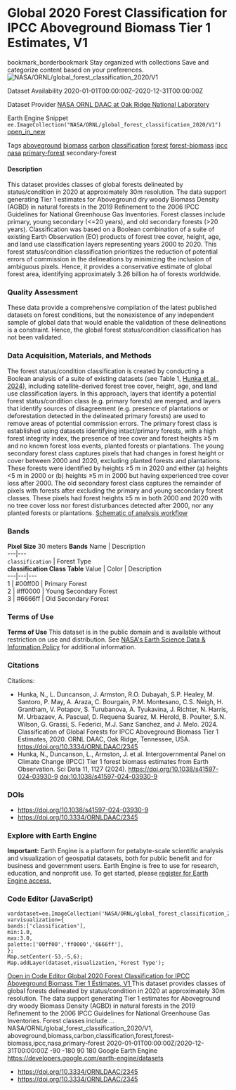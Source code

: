  
#  Global 2020 Forest Classification for IPCC Aboveground Biomass Tier 1 Estimates, V1 
bookmark_borderbookmark Stay organized with collections  Save and categorize content based on your preferences. 
![NASA/ORNL/global_forest_classification_2020/V1](https://developers.google.com/earth-engine/datasets/images/NASA/NASA_ORNL_global_forest_classification_2020_V1_sample.png) 

Dataset Availability
    2020-01-01T00:00:00Z–2020-12-31T00:00:00Z 

Dataset Provider
     [ NASA ORNL DAAC at Oak Ridge National Laboratory ](https://doi.org/10.3334/ORNLDAAC/2345) 

Earth Engine Snippet
     `    ee.ImageCollection("NASA/ORNL/global_forest_classification_2020/V1")   ` [ open_in_new ](https://code.earthengine.google.com/?scriptPath=Examples:Datasets/NASA/NASA_ORNL_global_forest_classification_2020_V1) 

Tags
     [aboveground](https://developers.google.com/earth-engine/datasets/tags/aboveground) [biomass](https://developers.google.com/earth-engine/datasets/tags/biomass) [carbon](https://developers.google.com/earth-engine/datasets/tags/carbon) [classification](https://developers.google.com/earth-engine/datasets/tags/classification) [forest](https://developers.google.com/earth-engine/datasets/tags/forest) [forest-biomass](https://developers.google.com/earth-engine/datasets/tags/forest-biomass) [ipcc](https://developers.google.com/earth-engine/datasets/tags/ipcc) [nasa](https://developers.google.com/earth-engine/datasets/tags/nasa) [primary-forest](https://developers.google.com/earth-engine/datasets/tags/primary-forest)
secondary-forest
#### Description
This dataset provides classes of global forests delineated by status/condition in 2020 at approximately 30m resolution. The data support generating Tier 1 estimates for Aboveground dry woody Biomass Density (AGBD) in natural forests in the 2019 Refinement to the 2006 IPCC Guidelines for National Greenhouse Gas Inventories. Forest classes include primary, young secondary (<=20 years), and old secondary forests (>20 years). Classification was based on a Boolean combination of a suite of existing Earth Observation (EO) products of forest tree cover, height, age, and land use classification layers representing years 2000 to 2020. This forest status/condition classification prioritizes the reduction of potential errors of commission in the delineations by minimizing the inclusion of ambiguous pixels. Hence, it provides a conservative estimate of global forest area, identifying approximately 3.26 billion ha of forests worldwide.
### Quality Assessment
These data provide a comprehensive compilation of the latest published datasets on forest conditions, but the nonexistence of any independent sample of global data that would enable the validation of these delineations is a constraint. Hence, the global forest status/condition classification has not been validated.
### Data Acquisition, Materials, and Methods
The forest status/condition classification is created by conducting a Boolean analysis of a suite of existing datasets (see Table 1, [Hunka et al., 2024](https://doi.org/10.1038/s41597-024-03930-9)), including satellite-derived forest tree cover, height, age, and land use classification layers. In this approach, layers that identify a potential forest status/condition class (e.g. primary forests) are merged, and layers that identify sources of disagreement (e.g. presence of plantations or deforestation detected in the delineated primary forests) are used to remove areas of potential commission errors.
The primary forest class is established using datasets identifying intact/primary forests, with a high forest integrity index, the presence of tree cover and forest heights ≥5 m and no known forest loss events, planted forests or plantations.
The young secondary forest class captures pixels that had changes in forest height or cover between 2000 and 2020, excluding planted forests and plantations. These forests were identified by heights ≥5 m in 2020 and either (a) heights <5 m in 2000 or (b) heights ≥5 m in 2000 but having experienced tree cover loss after 2000.
The old secondary forest class captures the remainder of pixels with forests after excluding the primary and young secondary forest classes. These pixels had forest heights ≥5 m in both 2000 and 2020 with no tree cover loss nor forest disturbances detected after 2000, nor any planted forests or plantations.
[Schematic of analysis workflow](https://daac.ornl.gov/CMS/guides/CMS_Global_Forest_Age_Fig2.jpg)
### Bands
**Pixel Size** 30 meters 
**Bands**
Name | Description  
---|---  
`classification` | Forest Type  
**classification Class Table**
Value | Color | Description  
---|---|---  
1 | #00ff00 | Primary Forest  
2 | #ff0000 | Young Secondary Forest  
3 | #6666ff | Old Secondary Forest  
### Terms of Use
**Terms of Use**
This dataset is in the public domain and is available without restriction on use and distribution. See [NASA's Earth Science Data & Information Policy](https://www.earthdata.nasa.gov/engage/open-data-services-and-software/data-and-information-policy) for additional information.
### Citations
Citations:
  * Hunka, N., L. Duncanson, J. Armston, R.O. Dubayah, S.P. Healey, M. Santoro, P. May, A. Araza, C. Bourgain, P.M. Montesano, C.S. Neigh, H. Grantham, V. Potapov, S. Turubanova, A. Tyukavina, J. Richter, N. Harris, M. Urbazaev, A. Pascual, D. Requena Suarez, M. Herold, B. Poulter, S.N. Wilson, G. Grassi, S. Federici, M.J. Sanz Sanchez, and J. Melo. 2024. Classification of Global Forests for IPCC Aboveground Biomass Tier 1 Estimates, 2020. ORNL DAAC, Oak Ridge, Tennessee, USA. <https://doi.org/10.3334/ORNLDAAC/2345>
  * Hunka, N., Duncanson, L., Armston, J. et al. Intergovernmental Panel on Climate Change (IPCC) Tier 1 forest biomass estimates from Earth Observation. Sci Data 11, 1127 (2024). https://doi.org/10.1038/s41597-024-03930-9 [doi:10.1038/s41597-024-03930-9](https://doi.org/10.1038/s41597-024-03930-9)


### DOIs
  * [ https://doi.org/10.1038/s41597-024-03930-9 ](https://doi.org/10.1038/s41597-024-03930-9)
  * [ https://doi.org/10.3334/ORNLDAAC/2345 ](https://doi.org/10.3334/ORNLDAAC/2345)


### Explore with Earth Engine
**Important:** Earth Engine is a platform for petabyte-scale scientific analysis and visualization of geospatial datasets, both for public benefit and for business and government users. Earth Engine is free to use for research, education, and nonprofit use. To get started, please [register for Earth Engine access.](https://console.cloud.google.com/earth-engine)
### Code Editor (JavaScript)
```
vardataset=ee.ImageCollection('NASA/ORNL/global_forest_classification_2020/V1');
varvisualization={
bands:['classification'],
min:1.0,
max:3.0,
palette:['00ff00','ff0000','6666ff'],
};
Map.setCenter(-53,-5,6);
Map.addLayer(dataset,visualization,'Forest Type');
```
[ Open in Code Editor ](https://code.earthengine.google.com/?scriptPath=Examples:Datasets/NASA/NASA_ORNL_global_forest_classification_2020_V1)
[ Global 2020 Forest Classification for IPCC Aboveground Biomass Tier 1 Estimates, V1 ](https://developers.google.com/earth-engine/datasets/catalog/NASA_ORNL_global_forest_classification_2020_V1)
This dataset provides classes of global forests delineated by status/condition in 2020 at approximately 30m resolution. The data support generating Tier 1 estimates for Aboveground dry woody Biomass Density (AGBD) in natural forests in the 2019 Refinement to the 2006 IPCC Guidelines for National Greenhouse Gas Inventories. Forest classes include …
NASA/ORNL/global_forest_classification_2020/V1, aboveground,biomass,carbon,classification,forest,forest-biomass,ipcc,nasa,primary-forest 
2020-01-01T00:00:00Z/2020-12-31T00:00:00Z
-90 -180 90 180 
Google Earth Engine
https://developers.google.com/earth-engine/datasets
  * [ https://doi.org/10.3334/ORNLDAAC/2345 ](https://doi.org/https://doi.org/10.3334/ORNLDAAC/2345)
  * [ https://doi.org/10.3334/ORNLDAAC/2345 ](https://doi.org/https://developers.google.com/earth-engine/datasets/catalog/NASA_ORNL_global_forest_classification_2020_V1)


